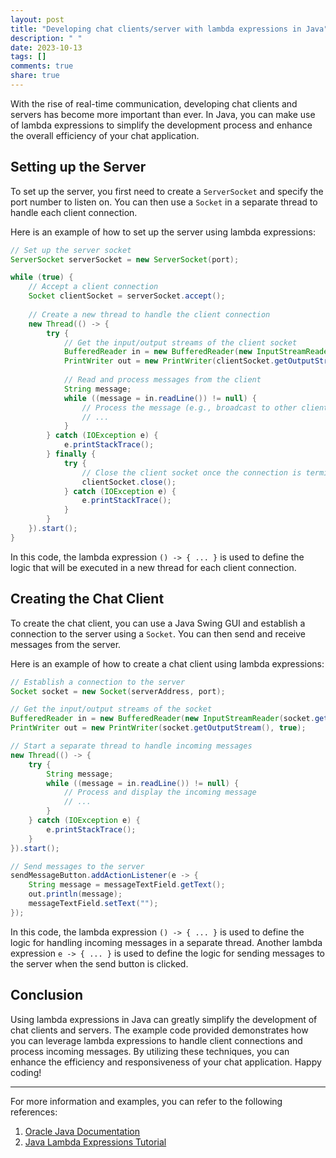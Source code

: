 ```yaml
---
layout: post
title: "Developing chat clients/server with lambda expressions in Java"
description: " "
date: 2023-10-13
tags: []
comments: true
share: true
---
```


With the rise of real-time communication, developing chat clients and servers has become more important than ever. In Java, you can make use of lambda expressions to simplify the development process and enhance the overall efficiency of your chat application.

## Setting up the Server

To set up the server, you first need to create a `ServerSocket` and specify the port number to listen on. You can then use a `Socket` in a separate thread to handle each client connection.

Here is an example of how to set up the server using lambda expressions:

```java
// Set up the server socket
ServerSocket serverSocket = new ServerSocket(port);

while (true) {
    // Accept a client connection
    Socket clientSocket = serverSocket.accept();
    
    // Create a new thread to handle the client connection
    new Thread(() -> {
        try {
            // Get the input/output streams of the client socket
            BufferedReader in = new BufferedReader(new InputStreamReader(clientSocket.getInputStream()));
            PrintWriter out = new PrintWriter(clientSocket.getOutputStream(), true);
            
            // Read and process messages from the client
            String message;
            while ((message = in.readLine()) != null) {
                // Process the message (e.g., broadcast to other clients)
                // ...
            }
        } catch (IOException e) {
            e.printStackTrace();
        } finally {
            try {
                // Close the client socket once the connection is terminated
                clientSocket.close();
            } catch (IOException e) {
                e.printStackTrace();
            }
        }
    }).start();
}
```

In this code, the lambda expression `() -> { ... }` is used to define the logic that will be executed in a new thread for each client connection.

## Creating the Chat Client

To create the chat client, you can use a Java Swing GUI and establish a connection to the server using a `Socket`. You can then send and receive messages from the server.

Here is an example of how to create a chat client using lambda expressions:

```java
// Establish a connection to the server
Socket socket = new Socket(serverAddress, port);

// Get the input/output streams of the socket
BufferedReader in = new BufferedReader(new InputStreamReader(socket.getInputStream()));
PrintWriter out = new PrintWriter(socket.getOutputStream(), true);

// Start a separate thread to handle incoming messages
new Thread(() -> {
    try {
        String message;
        while ((message = in.readLine()) != null) {
            // Process and display the incoming message
            // ...
        }
    } catch (IOException e) {
        e.printStackTrace();
    }
}).start();

// Send messages to the server
sendMessageButton.addActionListener(e -> {
    String message = messageTextField.getText();
    out.println(message);
    messageTextField.setText("");
});
```

In this code, the lambda expression `() -> { ... }` is used to define the logic for handling incoming messages in a separate thread. Another lambda expression `e -> { ... }` is used to define the logic for sending messages to the server when the send button is clicked.

## Conclusion

Using lambda expressions in Java can greatly simplify the development of chat clients and servers. The example code provided demonstrates how you can leverage lambda expressions to handle client connections and process incoming messages. By utilizing these techniques, you can enhance the efficiency and responsiveness of your chat application. Happy coding!

---

For more information and examples, you can refer to the following references:

1. [Oracle Java Documentation](https://docs.oracle.com/en/java/)
2. [Java Lambda Expressions Tutorial](https://www.baeldung.com/java-8-lambda-expressions)